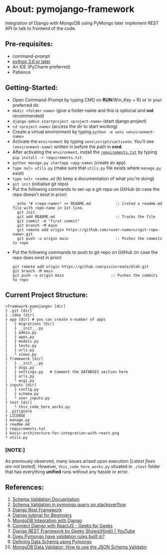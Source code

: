 # About: pymojango-framework
Integration of Django with MongoDB using PyMongo later implement REST API to talk to frontend of the code.  
  
## Pre-requisites:
- command-prompt
- [python 3.6 or later](https://www.python.org/downloads/)
- An IDE (PyCharm preferred)
- Patience

## Getting-Started:
- Open Command-Prompt by typing CMD on **RUN**(Win_Key + R) or in your preferred dir.
- `mkdir <folder-name>`  (give a folder-name and this is optional and **not** recommended)
- `django-admin startproject <project-name>`  (start django project)
- `cd <project-name>`  (access the dir to start working)
- Create a virtual environment by typing `python -m venv <environment-name>`
- Activate the `environment` by typing `venv\scripts\activate`. You'll see `(environment-name)` written in before the path in **cmd**.
- After activating the `environment`, install the [`requirements.txt`](https://github.com/pixincreate/framework-pymojango/blob/main/requirements.txt) by typing `pip install -r requirements.txt`.
- `python manage.py startapp <app-name>`  (create an app)
- `type nul> utils.py` (make sure that `utils.py` file exists where `manage.py` exist)
- `type nul> readme.md` (to keep a documentation of what you're doing)
- `git init`  (initialise git repo)
- Put the following commands to set-up a git-repo on GitHub (in case the repo doesn't exist in prior)
  ```commandline
    echo "# <repo-name>" >> README.md           :: Creted a readme.md file with repo-name in 1st line.
    git init
    git add README.md                           :: Tracks the file
    git commit -m "first commit"
    git branch -M main
    git remote add origin https://github.com/<user-name>>/<git-repo-name>.git
    git push -u origin main                     :: Pushes the commits to repo
    ``` 
- Put the following commands to push to git-repo on GitHub (in case the repo does exist in prior)
    ```commandline
    git remote add origin https://github.com/pixincreate/blah.git
    git branch -M main
    git push -u origin main                     :: Pushes the commits to repo
    ```

## Current Project Structure:
```
<framework-pymojango> [dir]
├ .git [dir]
├ .idea [dir]
├ app [dir]	# you can create n-number of apps
|   ├ migrations [dir]
|   ├ __init__.py
|   ├ admin.py
|   ├ apps.py
|   ├ models.py
|   ├ tests.py
|   ├ urls.py
|   └ views.py
├ framework [dir]
|   ├ __init__.py
|   ├ asgi.py
|   ├ settings.py	# Comment the DATABSES section here
|   ├ urls.py
|   └ wsgi.py
├ inputs [dir]
|   ├ config.py
|   ├ schema.py
|   └ user_inputs.py
├ test [dir]
|   └ this_code_here_works.py
├ .gitignore
├ LICENSE
├ manage.py
├ readme.md
├ requirements.txt
├ basic-architecture-for-integration-with-react.png
└ utils.py

```

### [NOTE:] 
As previously observed, many issues arised upon execution [_Latest fixes are not tested_]. However, `this_code_here_works.py` situated in `./test` folder that has everything **unified** runs without any hassle or error. 

## References:
1. [Schema Validation Docuentation](https://docs.mongodb.com/manual/core/schema-validation/)
2. [Schema Validation in pymongo query on stackoverflow](https://stackoverflow.com/questions/46569262/does-pymongo-have-validation-rules-built-in/51520384#51520384)
3. [Django Rest Framework](https://www.django-rest-framework.org/)
4. [Django tutorial for Beginners](https://data-flair.training/blogs/django-tutorial/)
5. [MongoDB Integration with Django](https://www.mongodb.com/compatibility/mongodb-and-django)
6. [Connect Django with ReactJS - Geeks for Geeks](https://www.geeksforgeeks.org/how-to-connect-django-with-reactjs/)
7. [Django REST Framework by Geeky Shows(Hindi) | YouTube](https://www.youtube.com/playlist?list=PLbGui_ZYuhijTKyrlu-0g5GcP9nUp_HlN)
8. [Does Pymongo have validation rules built in?](https://stackoverflow.com/questions/46569262/does-pymongo-have-validation-rules-built-in)
9. [Defining Data Schema using Pymongo](https://www.mongodb.com/community/forums/t/defining-data-schema-using-pymongo/8533/2)
10. [MongoDB Data Validator: How to use the JSON Schema Validator](https://www.percona.com/blog/2018/08/16/mongodb-how-to-use-json-schema-validator/)

